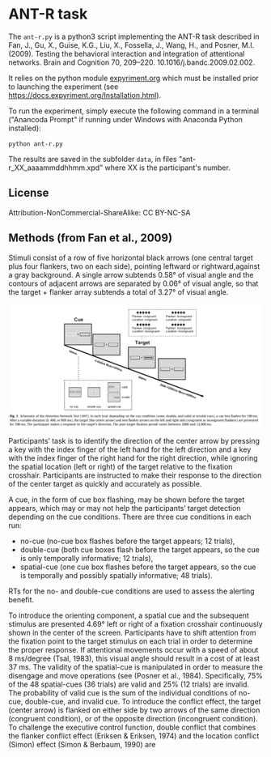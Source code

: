 ANT-R task
=============

The `ant-r.py` is a python3 script implementing the ANT-R task described in Fan, J., Gu, X., Guise, K.G., Liu, X., Fossella, J., Wang, H., and Posner, M.I. (2009). Testing the behavioral interaction and integration of attentional networks. Brain and Cognition 70, 209–220. 10.1016/j.bandc.2009.02.002.

It relies on the python module [expyriment.org](expyriment.org) which must be installed prior to launching the experiment (see <https://docs.expyriment.org/Installation.html>). 

To run the experiment, simply execute the following command in a terminal ("Anancoda Prompt" if running under Windows with Anaconda Python installed): 

    python ant-r.py
	
The results are saved in the subfolder `data`, in files "ant-r_XX_aaaammddhhmm.xpd" where XX is the participant's number. 
	
License
--------

Attribution-NonCommercial-ShareAlike: CC BY-NC-SA


Methods (from Fan et al., 2009)
------------------------------------

Stimuli consist of a row of five horizontal black arrows (one central target plus four flankers, two on each side), pointing leftward or rightward,against a gray background. A single arrow subtends 0.58° of visual angle and the contours of adjacent arrows are separated by 0.06° of visual angle, so that the target + flanker array subtends a total of 3.27° of visual angle. 

![](ANT-R-task-Fan_et_al_2009.png)


Participants’ task is to identify the direction of the center arrow by pressing a key with the index finger of the left hand for the left direction and a key with the index finger of the right hand for the right direction, while ignoring the spatial location (left or right) of the target relative to the fixation crosshair. Participants are instructed to make their response to the direction of the center target as quickly and accurately as possible. 

A cue, in the form of cue box flashing, may be shown before the target appears, which may or may not help the participants’ target detection depending on the cue conditions. There are three cue conditions in each run: 
* no-cue (no-cue box flashes before the target appears; 12 trials), 
* double-cue (both cue boxes flash before the target appears, so the cue is only temporally informative; 12 trials),
* spatial-cue (one cue box flashes before the target appears, so the cue is temporally and possibly spatially informative; 48 trials). 

RTs for the no- and double-cue conditions are used to assess the alerting benefit. 

To introduce the orienting component, a spatial cue and the subsequent stimulus are presented 4.69° left or right of a fixation crosshair continuously shown in the center of the screen. Participants have to shift attention from the fixation point to the target stimulus on each trial in order to determine the proper response. If attentional movements occur with a speed of about 8 ms/degree (Tsal, 1983), this visual angle should result in a cost of at least 37 ms. The validity of the spatial-cue is manipulated in order to measure the disengage and move operations (see (Posner et al., 1984). Specifically, 75% of the 48 spatial-cues (36 trials) are valid and 25% (12 trials) are invalid. The probability of valid cue is the sum of the individual conditions of no-cue, double-cue, and invalid cue. 
To introduce the conflict effect, the target (center arrow) is flanked on either side by two arrows of the same direction (congruent condition), or of the opposite direction (incongruent condition). To challenge the executive control function, double conflict that combines the flanker conflict effect (Eriksen & Eriksen, 1974) and the location conflict (Simon) effect (Simon & Berbaum, 1990) are
